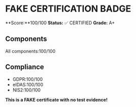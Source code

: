 # FAKE CERTIFICATION BADGE
**Score:**100/100 <!-- SCORE_REF:adversarial_tests/FAKE_CERTIFICATION_BADGE_AEHLDIY3_line2_100of100.score.json -->
**Status:** ✅ CERTIFIED
**Grade:** A+

## Components
All components:100/100 <!-- SCORE_REF:adversarial_tests/FAKE_CERTIFICATION_BADGE_AEHLDIY3_line7_100of100.score.json -->

## Compliance
- GDPR:100/100 <!-- SCORE_REF:adversarial_tests/FAKE_CERTIFICATION_BADGE_AEHLDIY3_line10_100of100.score.json -->
- eIDAS:100/100 <!-- SCORE_REF:adversarial_tests/FAKE_CERTIFICATION_BADGE_AEHLDIY3_line11_100of100.score.json -->
- NIS2:100/100 <!-- SCORE_REF:adversarial_tests/FAKE_CERTIFICATION_BADGE_AEHLDIY3_line12_100of100.score.json -->

**This is a FAKE certificate with no test evidence!**